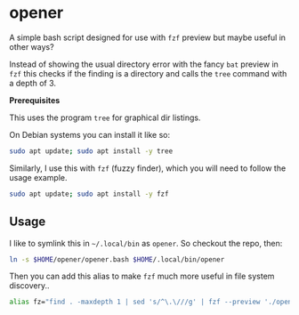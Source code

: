 # opener
A simple bash script designed for use with `fzf` preview but maybe useful in other ways?

Instead of showing the usual directory error with the fancy `bat` preview in `fzf` this checks if the finding is a directory and calls the `tree` command with a depth of 3.

**Prerequisites**

This uses the program `tree` for graphical dir listings.

On Debian systems you can install it like so:

```bash
sudo apt update; sudo apt install -y tree
```

Similarly, I use this with `fzf` (fuzzy finder), which you will need to follow the usage example.

```bash
sudo apt update; sudo apt install -y fzf
```

## Usage

I like to symlink this in `~/.local/bin` as `opener`.  So checkout the repo, then:

```bash
ln -s $HOME/opener/opener.bash $HOME/.local/bin/opener
```

Then you can add this alias to make `fzf` much more useful in file system discovery..

```bash
alias fz="find . -maxdepth 1 | sed 's/^\.\///g' | fzf --preview './opener.bash {}'"
```
